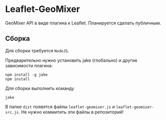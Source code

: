 Leaflet-GeoMixer
================

GeoMixer API в виде плагина к Leaflet. Планируется сделать публичным.

Сборка
------

Для сборки требуется `NodeJS`.

Предварительно нужно установить jake (глобально) и другие зависимости плагина:
```
npm install -g jake
npm install
```

Для сборки выполнить команду
```
jake
```

В папке `dist` появятся файлы `leaflet-geomixer.js` и `leaflet-geomixer-src.js`. Не нужно коммитить эти файлы в репозиторий!